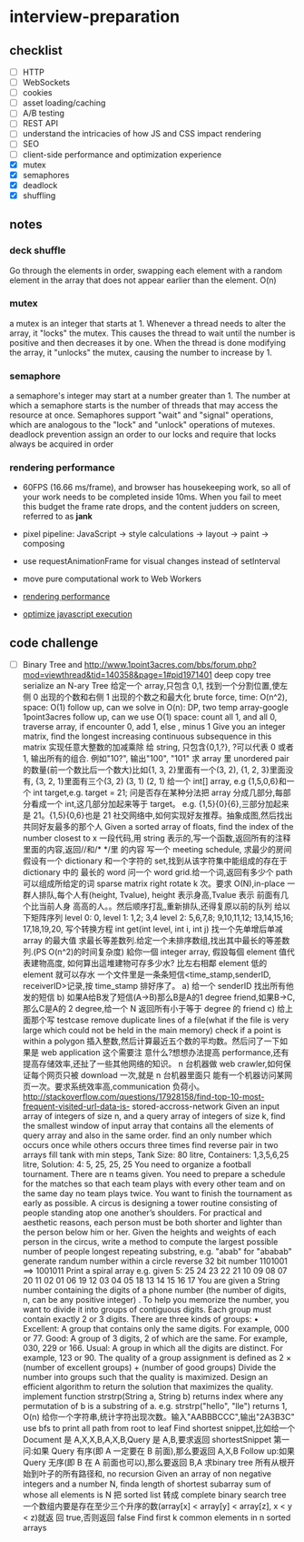 # interview-preparation

## checklist
- [ ] HTTP
- [ ] WebSockets
- [ ] cookies
- [ ] asset loading/caching
- [ ] A/B testing
- [ ] REST API
- [ ] understand the intricacies of how JS and CSS impact rendering
- [ ] SEO
- [ ] client-side performance and optimization experience
- [x] mutex
- [x] semaphores
- [x] deadlock
- [x] shuffling

## notes

### deck shuffle
Go through the elements in order, swapping each element with a  random element in the array that does not appear earlier than the element. O(n)

### mutex
a mutex is an integer that  starts at 1.  Whenever a thread needs to alter the array, it "locks" the mutex.  This  causes the thread to wait until the number is positive and then decreases it by one. When the thread is done modifying the array, it "unlocks" the mutex, causing the  number to increase by 1.

### semaphore
a semaphore's  integer may start at a number greater than 1.  The number at which a semaphore  starts is the number of threads that may access the resource at once.  Semaphores  support "wait" and "signal" operations, which are analogous to the "lock" and  "unlock" operations of mutexes.
deadlock prevention
assign an order  to our locks and require that locks always be acquired in order
​
### rendering performance
* 60FPS (16.66 ms/frame), and browser has housekeeping work, so all of your work needs to be completed inside 10ms. When you fail to meet this budget the frame rate drops, and the content judders on screen, referred to as **jank**

* pixel pipeline: JavaScript -> style calculations -> layout -> paint -> composing
* use requestAnimationFrame for visual changes instead of setInterval
* move pure computational work to Web Workers
* [rendering performance](https://developers.google.com/web/fundamentals/performance/rendering/?hl=en)
* [optimize javascript execution](https://developers.google.com/web/fundamentals/performance/rendering/optimize-javascript-execution?hl=en)

## code challenge
- [ ] Binary Tree and http://www.1point3acres.com/bbs/forum.php?mod=viewthread&tid=140358&page=1#pid1971401
deep copy tree
serialize an N-ary Tree
给定一个 array,只包含 0,1, 找到一个分割位置,使左侧 0 出现的个数和右侧 1 出现的个数之和最大化
brute force, time: O(n^2), space: O(1)
follow up, can we solve in O(n): DP, two temp array-google 1point3acres
follow up, can we use O(1) space: count all 1, and all 0, traverse array, if encounter 0, add 1, else , minus 1
Give you an integer matrix, find the longest increasing continuous subsequence in this matrix
实现任意大整数的加减乘除
给 string, 只包含{0,1,?}, ?可以代表 0 或者 1, 输出所有的组合. 例如"10?", 输出"100", "101"
求 array 里 unordered pair 的数量(前一个数比后一个数大)比如{1, 3, 2}里面有一个(3, 2), {1, 2, 3}里面没有, {3, 2, 1}里面有三个(3, 2) (3, 1) (2, 1)
给一个 int[] array, e.g {1,5,0,6}和一个 int target,e.g. target = 21; 问是否存在某种分法把 array 分成几部分,每部分看成一个 int,这几部分加起来等于 target。 e.g. {1,5}{0}{6},三部分加起来是 21。{1,5}{0,6}也是 21
社交网络中,如何实现好友推荐。抽象成图,然后找出共同好友最多的那个人
Given a sorted array of floats, find the index of the number closest to x
一段代码,用 string 表示的,写一个函数,返回所有的注释里面的内容,返回//和/* */里 的内容
写一个 meeting schedule, 求最少的房间
假设有一个 dictionary 和一个字符的 set,找到从该字符集中能组成的存在于 dictionary 中的 最长的 word
问一个 word grid.给一个词,返回有多少个 path 可以组成所给定的词
sparse matrix
right rotate k 次。要求 O(N),in-place
一群人排队,每个人有(height, Tvalue), height 表示身高,Tvalue 表示 前面有几个比当前人身 高高的人。。然后顺序打乱,重新排队,还得复原以前的队列
给以下矩阵序列 level 0: 0, level 1: 1,2; 3,4 level 2: 5,6,7,8; 9,10,11,12; 13,14,15,16; 17,18,19,20, 写个转换方程 int get(int level, int i, int j)
找一个先单增后单减 array 的最大值
求最长等差数列.给定一个未排序数组,找出其中最长的等差数列.(PS O(n^2)的时间复杂度)
給你一個 integer array, 假設每個 element 值代表建物高度, 如何算出這堆建物可存多少水? 比左右相鄰 element 低的 element 就可以存水
一个文件里是一条条短信<time_stamp,senderID, receiverID>记录,按 time_stamp 排好序了。 a) 给一个 senderID 找出所有他发的短信 b) 如果A给B发了短信(A->B)那么B是A的1 degree friend,如果B->C,那么C是A的 2 degree,给一个 N 返回所有小于等于 degree 的 friend c) 给上面那个写 testcase
remove duplicate lines of a file(what if the file is very large which could not be held in the main memory)
check if a point is within a polygon
插入整数,然后计算最近五个数的平均数。然后问了一下如果是 web application 这个需要注 意什么?想想办法提高 performance,还有提高存储效率,还扯了一些其他网络的知识。
n 台机器做 web crawler,如何保证每个网页只被 download 一次,就是 n 台机器里面只 能有一个机器访问某网页一次。要求系统效率高,communication 负荷小。
http://stackoverflow.com/questions/17928158/find-top-10-most-frequent-visited-url-data-is- stored-accross-network
Given an input array of integers of size n, and a query array of integers of size k, find the smallest window of input array that contains all the elements of query array and also in the same order.
find an only number which occurs once while others occurs three times
find reverse pair in two arrays
fill tank with min steps, Tank Size: 80 litre, Containers: 1,3,5,6,25 litre, Solution: 4: 5, 25, 25, 25
You need to organize a football tournament. There are n teams given.
You need to prepare a schedule for the matches so that each team plays with every other team and on the same day no team plays twice. You want to finish the tournament as early as possible.
A circus is designing a tower routine consisting of people standing atop one another’s shoulders. For practical and aesthetic reasons, each person must be both shorter and lighter than the person below him or her. Given the heights and weights of each person in the circus, write a method to compute the largest possible number of people
longest repeating substring, e.g. "abab" for "ababab"
generate randum number within a circle
reverse 32 bit number 1101001 ==> 1001011
Print a spiral array
e.g. given 5:
25 24 23 22 21
10 09 08 07 20
11 02 01 06 19
12 03 04 05 18
13 14 15 16 17
You are given a String number containing the digits of a phone number (the number of digits, n, can be any positive integer) . To help you memorize the number, you want to divide it into groups of contiguous digits. Each group must contain exactly 2 or 3 digits. There are three kinds of groups: • Excellent: A group that contains only the same digits. For example, 000 or 77. Good: A group of 3 digits, 2 of which are the same. For example, 030, 229 or 166. Usual: A group in which all the digits are distinct. For example, 123 or 90. The quality of a group assignment is defined as 2 × (number of excellent groups) + (number of good groups) Divide the number into groups such that the quality is maximized. Design an efficient algorithm to return the solution that maximizes the quality.
implement function strstrp(String a, String b) returns index where any permutation of b is a substring of a. e.g. strstrp("hello", "lle") returns 1, O(n)
给你一个字符串,统计字符出现次数。输入"AABBBCCC",输出"2A3B3C"
use bfs to print all path from root to leaf
Find shortest snippet,比如给一个 Document 是 A,X,X,B,A,X,B,Query 是 A,B,要求返回 shortestSnippet 第一问:如果 Query 有序(即 A 一定要在 B 前面),那么要返回 A,X,B Follow up:如果 Query 无序(即 B 在 A 前面也可以),那么要返回 B,A
求binary tree 所有从根开始到叶子的所有路径和, no recursion
Given an array of non negative integers and a number N, finda length of shortest subarray sum of whose all elements is N
把 sorted list 转成 complete binary search tree
一个数组内要是存在至少三个升序的数(array[x] < array[y] < array[z], x < y < z)就返 回 true,否则返回 false
Find first k common elements in n sorted arrays
